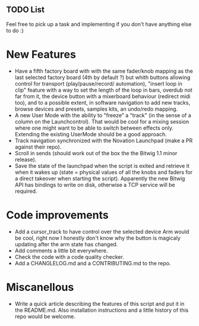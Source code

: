 TODO List
---------

Feel free to pick up a task and implementing if you don't have anything else to do :)

New Features
============

* Have a fifth factory board with with the same fader/knob mapping as the last selected factory
  board (4th by default ?) but whith buttons allowing control for transport (play/pause/record/
  automation), "insert loop in clip" feature with a way to set the length of the loop in bars,
  overdub not far from it, the device button with a mixerboard behaviour (redirect midi too), and
  to a possible extent, in software navigation to add new tracks, browse devices and presets,
  samples kits, an undo/redo mapping.
* A new User Mode with the ability to "freeze" a "track" (in the sense of a column on the
  Launchcontrol). That would be cool for a mixing session where one might want to be able to
  switch between effects only. Extending the existing UserMode should be a good approach.
* Track navigation synchronized with the Novation Launchpad (make a PR against their repo).
* Scroll in sends (should work out of the box the the Bitwig 1.1 minor release).
* Save the state of the launchpad when the script is exited and retrieve it when it wakes up
  (state = physical values of all the knobs and faders for a direct takeover when starting the
  script). Apparently the new Bitwig API has bindings to write on disk, otherwise a TCP
  service will be required.


Code improvements
=================

* Add a cursor_track to have control over the selected device Arm would be cool, right now I
  honestly don't know why the button is magicaly updating after the arm state has changed.
* Add comments a little bit everywhere.
* Check the code with a code quality checker.
* Add a CHANGLELOG.md and a CONTRIBUTING.md to the repo.

Miscanellous
============

* Write a quick article describing the features of this script and put it in the README.md. Also
  installation instructions and a little history of this repo would be welcome.
